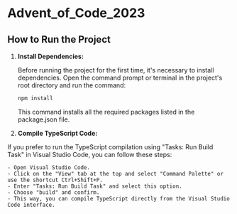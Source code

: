 # Advent_of_Code_2023

## How to Run the Project

1. **Install Dependencies:**

   Before running the project for the first time, it's necessary to install dependencies. Open the command prompt or terminal in the project's root directory and run the command:

   ```bash
   npm install
   ```
   This command installs all the required packages listed in the package.json file.

2. **Compile TypeScript Code:**

If you prefer to run the TypeScript compilation using "Tasks: Run Build Task" in Visual Studio Code, you can follow these steps:

    - Open Visual Studio Code.
    - Click on the "View" tab at the top and select "Command Palette" or use the shortcut Ctrl+Shift+P.
    - Enter "Tasks: Run Build Task" and select this option.
    - Choose "build" and confirm.
    - This way, you can compile TypeScript directly from the Visual Studio Code interface.
